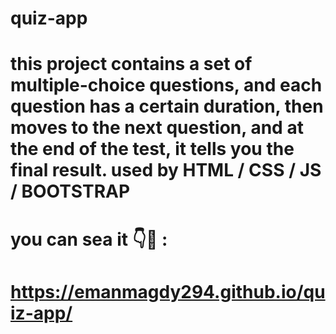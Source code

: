 # quiz-app
# this project contains a set of multiple-choice questions, and each question has a certain duration, then moves to the next question, and at the end of the test, it tells you the final result. used by HTML / CSS / JS / BOOTSTRAP 
# you can sea it 👇🤔 :
# https://emanmagdy294.github.io/quiz-app/
